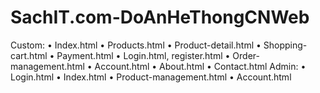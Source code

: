 # SachIT.com-DoAnHeThongCNWeb
Custom:
•	Index.html
•	Products.html
•	Product-detail.html
•	Shopping-cart.html
•	Payment.html
•	Login.html, register.html
•	Order-management.html
•	Account.html
•	About.html
•	Contact.html
Admin:
•	Login.html
•	Index.html
•	Product-management.html
•	Account.html
